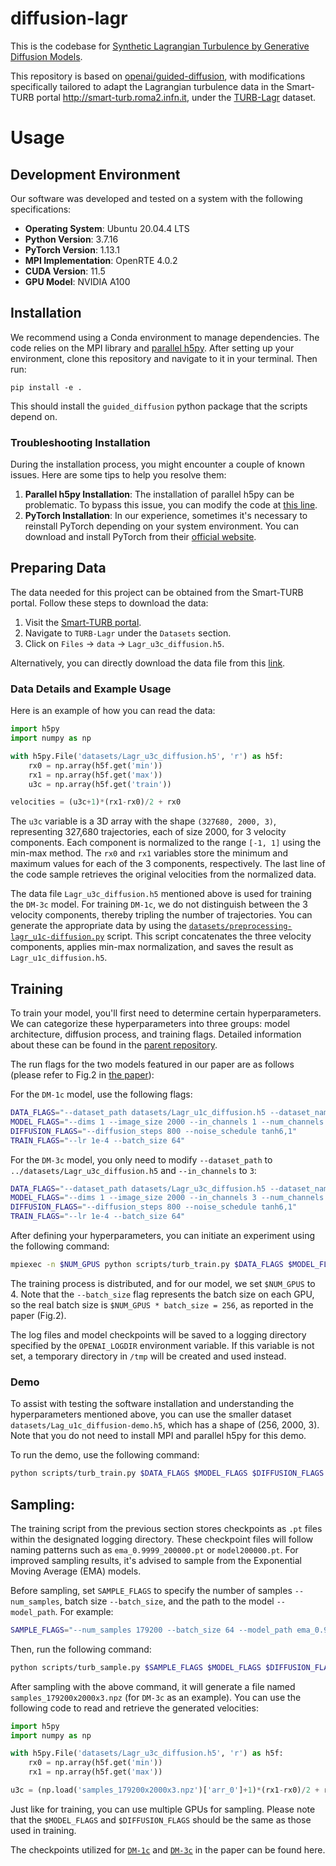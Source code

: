 # diffusion-lagr

This is the codebase for [Synthetic Lagrangian Turbulence by Generative Diffusion Models](https://arxiv.org/abs/2307.08529).

This repository is based on [openai/guided-diffusion](https://github.com/openai/guided-diffusion), with modifications specifically tailored to adapt the Lagrangian turbulence data in the Smart-TURB portal http://smart-turb.roma2.infn.it, under the [TURB-Lagr](https://smart-turb.roma2.infn.it/init/routes/#/logging/view_dataset/2/tabmeta) dataset.

# Usage

## Development Environment

Our software was developed and tested on a system with the following specifications:

- **Operating System**: Ubuntu 20.04.4 LTS
- **Python Version**: 3.7.16
- **PyTorch Version**: 1.13.1
- **MPI Implementation**: OpenRTE 4.0.2
- **CUDA Version**: 11.5
- **GPU Model**: NVIDIA A100

## Installation

We recommend using a Conda environment to manage dependencies. The code relies on the MPI library and [parallel h5py](https://docs.h5py.org/en/stable/mpi.html). After setting up your environment, clone this repository and navigate to it in your terminal. Then run:

```
pip install -e .
```

This should install the `guided_diffusion` python package that the scripts depend on.

### Troubleshooting Installation

During the installation process, you might encounter a couple of known issues. Here are some tips to help you resolve them:

1. **Parallel h5py Installation**: The installation of parallel h5py can be problematic. To bypass this issue, you can modify the code at [this line](https://github.com/SmartTURB/diffusion-lagr/blob/master/guided_diffusion/turb_datasets.py#L75).
2. **PyTorch Installation**: In our experience, sometimes it's necessary to reinstall PyTorch depending on your system environment. You can download and install PyTorch from their [official website](https://pytorch.org/).

## Preparing Data

The data needed for this project can be obtained from the Smart-TURB portal. Follow these steps to download the data:

1. Visit the [Smart-TURB portal](http://smart-turb.roma2.infn.it).
2. Navigate to `TURB-Lagr` under the `Datasets` section.
3. Click on `Files` -> `data` -> `Lagr_u3c_diffusion.h5`.

Alternatively, you can directly download the data file from this [link](https://smart-turb.roma2.infn.it/init/files/api_file_download/1/___FOLDERSEPARATOR___scratch___FOLDERSEPARATOR___smartturb___FOLDERSEPARATOR___tov___FOLDERSEPARATOR___turb-lagr___FOLDERSEPARATOR___data___FOLDERSEPARATOR___Lagr_u3c_diffusion___POINT___h5/15728642096).

### Data Details and Example Usage

Here is an example of how you can read the data:

```python
import h5py
import numpy as np

with h5py.File('datasets/Lagr_u3c_diffusion.h5', 'r') as h5f:
    rx0 = np.array(h5f.get('min'))
    rx1 = np.array(h5f.get('max'))
    u3c = np.array(h5f.get('train'))

velocities = (u3c+1)*(rx1-rx0)/2 + rx0
```

The `u3c` variable is a 3D array with the shape `(327680, 2000, 3)`, representing 327,680 trajectories, each of size 2000, for 3 velocity components. Each component is normalized to the range `[-1, 1]` using the min-max method. The `rx0` and `rx1` variables store the minimum and maximum values for each of the 3 components, respectively. The last line of the code sample retrieves the original velocities from the normalized data.

The data file `Lagr_u3c_diffusion.h5` mentioned above is used for training the `DM-3c` model. For training `DM-1c`, we do not distinguish between the 3 velocity components, thereby tripling the number of trajectories. You can generate the appropriate data by using the [`datasets/preprocessing-lagr_u1c-diffusion.py`](https://github.com/SmartTURB/diffusion-lagr/blob/master/datasets/preprocessing-lagr_u1c-diffusion.py) script. This script concatenates the three velocity components, applies min-max normalization, and saves the result as `Lagr_u1c_diffusion.h5`.

## Training

To train your model, you'll first need to determine certain hyperparameters. We can categorize these hyperparameters into three groups: model architecture, diffusion process, and training flags. Detailed information about these can be found in the [parent repository](https://github.com/openai/improved-diffusion).

The run flags for the two models featured in our paper are as follows (please refer to Fig.2 in [the paper](https://arxiv.org/abs/2307.08529)):

For the `DM-1c` model, use the following flags:

```sh
DATA_FLAGS="--dataset_path datasets/Lagr_u1c_diffusion.h5 --dataset_name train"
MODEL_FLAGS="--dims 1 --image_size 2000 --in_channels 1 --num_channels 128 --num_res_blocks 3 --attention_resolutions 250,125 --channel_mult 1,1,2,3,4"
DIFFUSION_FLAGS="--diffusion_steps 800 --noise_schedule tanh6,1"
TRAIN_FLAGS="--lr 1e-4 --batch_size 64"
```

For the `DM-3c` model, you only need to modify `--dataset_path` to `../datasets/Lagr_u3c_diffusion.h5` and `--in_channels` to `3`:

```sh
DATA_FLAGS="--dataset_path datasets/Lagr_u3c_diffusion.h5 --dataset_name train"
MODEL_FLAGS="--dims 1 --image_size 2000 --in_channels 3 --num_channels 128 --num_res_blocks 3 --attention_resolutions 250,125 --channel_mult 1,1,2,3,4"
DIFFUSION_FLAGS="--diffusion_steps 800 --noise_schedule tanh6,1"
TRAIN_FLAGS="--lr 1e-4 --batch_size 64"
```

After defining your hyperparameters, you can initiate an experiment using the following command:

```sh
mpiexec -n $NUM_GPUS python scripts/turb_train.py $DATA_FLAGS $MODEL_FLAGS $DIFFUSION_FLAGS $TRAIN_FLAGS
```

The training process is distributed, and for our model, we set `$NUM_GPUS` to 4. Note that the `--batch_size` flag represents the batch size on each GPU, so the real batch size is `$NUM_GPUS * batch_size = 256`, as reported in the paper (Fig.2).

The log files and model checkpoints will be saved to a logging directory specified by the `OPENAI_LOGDIR` environment variable. If this variable is not set, a temporary directory in `/tmp` will be created and used instead.

### Demo

To assist with testing the software installation and understanding the hyperparameters mentioned above, you can use the smaller dataset `datasets/Lag_u1c_diffusion-demo.h5`, which has a shape of (256, 2000, 3). Note that you do not need to install MPI and parallel h5py for this demo.

To run the demo, use the following command:

```sh
python scripts/turb_train.py $DATA_FLAGS $MODEL_FLAGS $DIFFUSION_FLAGS $TRAIN_FLAGS
```

## Sampling:

The training script from the previous section stores checkpoints as `.pt` files within the designated logging directory. These checkpoint files will follow naming patterns such as `ema_0.9999_200000.pt` or `model200000.pt`. For improved sampling results, it's advised to sample from the Exponential Moving Average (EMA) models.

Before sampling, set `SAMPLE_FLAGS` to specify the number of samples `--num_samples`, batch size `--batch_size`, and the path to the model `--model_path`. For example:

```sh
SAMPLE_FLAGS="--num_samples 179200 --batch_size 64 --model_path ema_0.9999_250000.pt"
```

Then, run the following command:

```sh
python scripts/turb_sample.py $SAMPLE_FLAGS $MODEL_FLAGS $DIFFUSION_FLAGS
```

After sampling with the above command, it will generate a file named `samples_179200x2000x3.npz` (for `DM-3c` as an example). You can use the following code to read and retrieve the generated velocities:

```python
import h5py
import numpy as np

with h5py.File('datasets/Lagr_u3c_diffusion.h5', 'r') as h5f:
    rx0 = np.array(h5f.get('min'))
    rx1 = np.array(h5f.get('max'))

u3c = (np.load('samples_179200x2000x3.npz')['arr_0']+1)*(rx1-rx0)/2 + rx0
```

Just like for training, you can use multiple GPUs for sampling. Please note that the `$MODEL_FLAGS` and `$DIFFUSION_FLAGS` should be the same as those used in training.

The checkpoints utilized for [`DM-1c`](https://www.dropbox.com/scl/fi/q2s2t3dnkwk7iz1l5bcua/DM-1c.pt?rlkey=a2rbm9szlp95ia1ssepqu33d4&dl=0) and [`DM-3c`](https://www.dropbox.com/s/zk3vk6u7cnxa5wl/DM-3c.pt?dl=0) in the paper can be found here.
